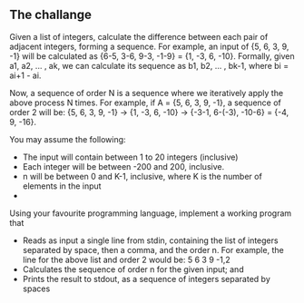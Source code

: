 ## The challange
Given a list of integers, calculate the difference between each pair of adjacent integers, forming a sequence. 
For example, an input of {5, 6, 3, 9, -1} will be calculated as {6-5, 3-6, 9-3, -1-9} = {1, -3, 6, -10}. 
Formally, given a1, a2, ... , ak, we can calculate its sequence as b1, b2, ... , bk-1, where bi = ai+1 - ai.

Now, a sequence of order N is a sequence where we iteratively apply the above process N times. 
For example, if A = {5, 6, 3, 9, -1}, a sequence of order 2 will be: {5, 6, 3, 9, -1} -> {1, -3, 6, -10} -> {-3-1, 6-(-3), -10-6} = {-4, 9, -16}.

You may assume the following:
-	The input will contain between 1 to 20 integers (inclusive)
-	Each integer will be between -200 and 200, inclusive.
-	n will be between 0 and K-1, inclusive, where K is the number of elements in the input
-	
Using your favourite programming language, implement a working program that
-	Reads as input a single line from stdin, containing the list of integers separated by space, then a comma, and the order n.
For example, the line for the above list and order 2 would be:
5 6 3 9 -1,2
-	Calculates the sequence of order n for the given input; and
-	Prints the result to stdout, as a sequence of integers separated by spaces
